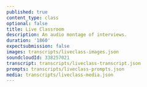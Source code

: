 ```yaml
---
published: true
content_type: class
optional: false
title: Live Classroom
description: An audio montage of interviews.
duration: '1860'
expectsubmission: false
images: transcripts/liveclass-images.json
soundcloudId: 338257021
transcript: transcripts/liveclass-transcript.json
prompts: transcripts/liveclass-prompts.json
media: transcripts/liveclass-media.json
---
```

